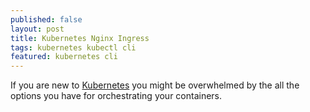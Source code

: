 ```yaml
---
published: false
layout: post
title: Kubernetes Nginx Ingress
tags: kubernetes kubectl cli
featured: kubernetes cli
---
```


If you are new to [Kubernetes] you might be overwhelmed by the all the options you have for orchestrating your containers.





[Kubernetes]: https://kubernetes.io/
